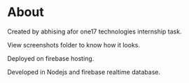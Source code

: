 # About

Created by abhising afor one17 technologies internship task.

View screenshots folder to know how it looks.

Deployed on firebase hosting.

Developed in Nodejs and firebase realtime database.
